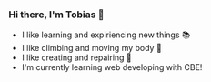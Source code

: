 ### Hi there, I'm Tobias 👋
- I like learning and expiriencing new things :books:
- I like climbing and moving my body :monkey:
- I like creating and repairing :wrench:
- I'm currently learning web developing with CBE!


<!--
**tsindek/tsindek** is a ✨ _special_ ✨ repository because its `README.md` (this file) appears on your GitHub profile.

Here are some ideas to get you started:

- 🔭 I’m currently working on ...
- 🌱 I’m currently learning ...
- 👯 I’m looking to collaborate on ...
- 🤔 I’m looking for help with ...
- 💬 Ask me about ...
- 📫 How to reach me: ...
- 😄 Pronouns: ...
- ⚡ Fun fact: ...
-->

